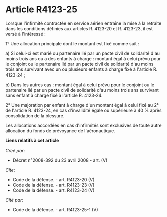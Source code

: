 # Article R4123-25

Lorsque l'infirmité contractée en service aérien entraîne la mise à la retraite dans les conditions définies aux articles R.
4123-20 et R. 4123-23, il est versé à l'intéressé : 

1° Une allocation principale dont le montant est fixé comme suit : 

a) Si celui-ci est marié ou partenaire lié par un pacte civil de solidarité d'au moins trois ans ou a des enfants à charge :
montant égal à celui prévu pour le conjoint ou le partenaire lié par un pacte civil de solidarité d'au moins trois ans
survivant avec un ou plusieurs enfants à charge fixé à l'article R. 4123-24 ; 

b) Dans les autres cas : montant égal à celui prévu pour le conjoint ou le partenaire lié par un pacte civil de solidarité
d'au moins trois ans survivant sans enfant à charge fixé à l'article R. 4123-24. 

2° Une majoration par enfant à charge d'un montant égal à celui fixé au 2° de l'article R. 4123-24, en cas d'invalidité égale
ou supérieure à 40 % après consolidation de la blessure. 

Les allocations accordées en cas d'infirmités sont exclusives de toute autre allocation du fonds de prévoyance de
l'aéronautique.

**Liens relatifs à cet article**

_Créé par_:

  - Décret n°2008-392 du 23 avril 2008 - art. (V)

_Cite_:

  - Code de la défense. - art. R4123-20 (V)
  - Code de la défense. - art. R4123-23 (V)
  - Code de la défense. - art. R4123-24 (V)

_Cité par_:

  - Code de la défense. - art. R4123-25-1 (V)
